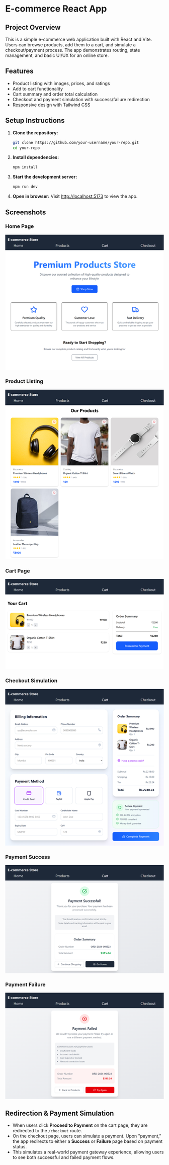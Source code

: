 # E-commerce React App

## Project Overview

This is a simple e-commerce web application built with React and Vite. Users can browse products, add them to a cart, and simulate a checkout/payment process. The app demonstrates routing, state management, and basic UI/UX for an online store.

## Features

- Product listing with images, prices, and ratings
- Add to cart functionality
- Cart summary and order total calculation
- Checkout and payment simulation with success/failure redirection
- Responsive design with Tailwind CSS

## Setup Instructions

1. **Clone the repository:**
   ```bash
   git clone https://github.com/your-username/your-repo.git
   cd your-repo
   ```

2. **Install dependencies:**
   ```bash
   npm install
   ```

3. **Start the development server:**
   ```bash
   npm run dev
   ```

4. **Open in browser:**
   Visit [http://localhost:5173](http://localhost:5173) to view the app.

## Screenshots

### Home Page
![Home Page](src/ScreenShots/homepage.png)

### Product Listing
![Product Listing](src/ScreenShots/productsPage.png)

### Cart Page
![Cart Page](src/ScreenShots/Cart.png)

### Checkout Simulation
![Checkout Page](src/ScreenShots/Checkout.png)

### Payment Success
![Success Page](src/ScreenShots/paymentSuccess.png)

### Payment Failure
![Failure Page](src/ScreenShots/paymentFailure.png)

## Redirection & Payment Simulation

- When users click **Proceed to Payment** on the cart page, they are redirected to the `/checkout` route.
- On the checkout page, users can simulate a payment. Upon "payment," the app redirects to either a **Success** or **Failure** page based on payment status.
- This simulates a real-world payment gateway experience, allowing users to see both successful and failed payment flows.

